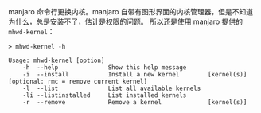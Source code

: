 manjaro 命令行更换内核。manjaro 自带有图形界面的内核管理器，但是不知道为什么，总是安装不了，估计是权限的问题。
所以还是使用 manjaro 提供的 `mhwd-kernel`：
```
> mhwd-kernel -h

Usage: mhwd-kernel [option]
    -h  --help              Show this help message
    -i  --install           Install a new kernel        [kernel(s)] [optional: rmc = remove current kernel]
    -l  --list              List all available kernels
    -li --listinstalled     List installed kernels
    -r  --remove            Remove a kernel             [kernel(s)]
```